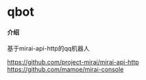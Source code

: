 # qbot

#### 介绍
基于mirai-api-http的qq机器人

https://github.com/project-mirai/mirai-api-http
https://github.com/mamoe/mirai-console